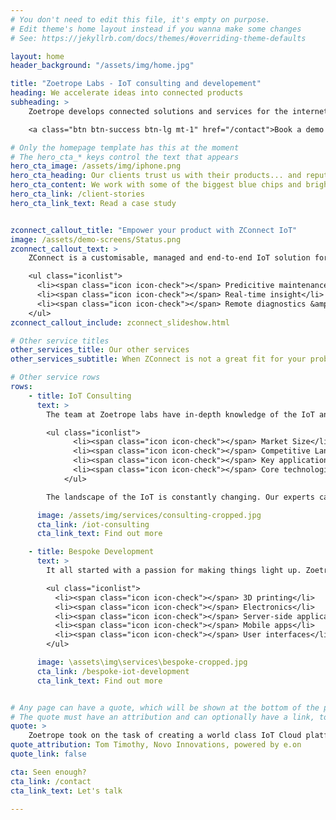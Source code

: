 ```yaml
---
# You don't need to edit this file, it's empty on purpose.
# Edit theme's home layout instead if you wanna make some changes
# See: https://jekyllrb.com/docs/themes/#overriding-theme-defaults

layout: home
header_background: "/assets/img/home.jpg"

title: "Zoetrope Labs - IoT consulting and developement"
heading: We accelerate ideas into connected products
subheading: >
    Zoetrope develops connected solutions and services for the internet of things, helping our clients enchance their existing products.

    <a class="btn btn-success btn-lg mt-1" href="/contact">Book a demo <span class="icon icon-chevron-small-right"></span></a>

# Only the homepage template has this at the moment
# The hero_cta_* keys control the text that appears
hero_cta_image: /assets/img/iphone.png
hero_cta_heading: Our clients trust us with their products... and reputation.
hero_cta_content: We work with some of the biggest blue chips and brightest startups to enable connected products to generate business value
hero_cta_link: /client-stories
hero_cta_link_text: Read a case study


zconnect_callout_title: "Empower your product with ZConnect IoT"
image: /assets/demo-screens/Status.png
zconnect_callout_text: >
    ZConnect is a customisable, managed and end-to-end IoT solution for connecting your products and producing actionable insight.

    <ul class="iconlist">
      <li><span class="icon icon-check"></span> Predicitive maintenance</li>
      <li><span class="icon icon-check"></span> Real-time insight</li>
      <li><span class="icon icon-check"></span> Remote diagnostics &amp; control</li>
    </ul>
zconnect_callout_include: zconnect_slideshow.html

# Other service titles
other_services_title: Our other services
other_services_subtitle: When ZConnect is not a great fit for your problem, we've got other tricks up our sleeve.

# Other service rows
rows:
    - title: IoT Consulting
      text: >
        The team at Zoetrope labs have in-depth knowledge of the IoT and of technology more broadly. Combined with experience of IoT deployments, this puts us in a unique position to advise on how technology may shape your business, including:

        <ul class="iconlist">
              <li><span class="icon icon-check"></span> Market Size</li>
              <li><span class="icon icon-check"></span> Competitive Landscape</li>
              <li><span class="icon icon-check"></span> Key applications</li>
              <li><span class="icon icon-check"></span> Core technologies</li>
            </ul>

        The landscape of the IoT is constantly changing. Our experts can help you prepare for the regulatory and technological challenges facing IoT deployments.

      image: /assets/img/services/consulting-cropped.jpg
      cta_link: /iot-consulting
      cta_link_text: Find out more

    - title: Bespoke Development
      text: >
        It all started with a passion for making things light up. Zoetrope can make anything from prototypes through to complete production systems. Zoetrope's key USP is the ability to work accross the whole stack, including:

        <ul class="iconlist">
          <li><span class="icon icon-check"></span> 3D printing</li>
          <li><span class="icon icon-check"></span> Electronics</li>
          <li><span class="icon icon-check"></span> Server-side applications</li>
          <li><span class="icon icon-check"></span> Mobile apps</li>
          <li><span class="icon icon-check"></span> User interfaces</li>
        </ul>

      image: \assets\img\services\bespoke-cropped.jpg
      cta_link: /bespoke-iot-development
      cta_link_text: Find out more


# Any page can have a quote, which will be shown at the bottom of the page. This should be used to call out the good work we've been doing.
# The quote must have an attribution and can optionally have a link, to another page or another site.
quote: >
    Zoetrope took on the task of creating a world class IoT Cloud platform and mobile application that was easily scalable to serve millions of customers for Novo.
quote_attribution: Tom Timothy, Novo Innovations, powered by e.on
quote_link: false

cta: Seen enough?
cta_link: /contact
cta_link_text: Let's talk

---
```

